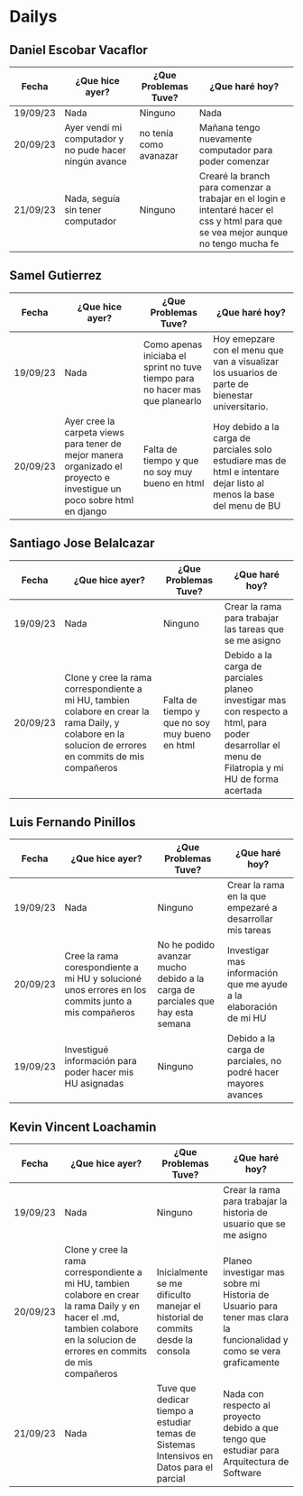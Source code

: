 # Dailys

## Daniel Escobar Vacaflor

|Fecha|¿Que hice ayer?|¿Que Problemas Tuve?|¿Que haré hoy?|
|---|---|---|---|
|19/09/23|Nada|Ninguno|Nada|
|20/09/23|Ayer vendí mi computador y no pude hacer ningún avance|no tenía como avanazar|Mañana tengo nuevamente computador para poder comenzar|
|21/09/23|Nada, seguía sin tener computador|Ninguno|Crearé la branch para comenzar a trabajar en el login e intentaré hacer el css y html para que se vea mejor aunque no tengo mucha fe|



## Samel Gutierrez

|Fecha|¿Que hice ayer?|¿Que Problemas Tuve?|¿Que haré hoy?|
|---|---|---|---|
|19/09/23|Nada|Como apenas iniciaba el sprint no tuve tiempo para no hacer mas que planearlo|Hoy emepzare con el menu que van a visualizar los usuarios de parte de bienestar universitario.|
|20/09/23 |Ayer cree la carpeta views para tener de mejor manera organizado el proyecto e investigue un poco sobre html en django | Falta de tiempo y que no soy muy bueno en html | Hoy debido a la carga de parciales solo estudiare mas de html e intentare dejar listo al menos la base del menu de BU |



## Santiago Jose Belalcazar

|Fecha|¿Que hice ayer?|¿Que Problemas Tuve?|¿Que haré hoy?|
|---|---|---|---|
|19/09/23|Nada|Ninguno|Crear la rama para trabajar las tareas que se me asigno|
|20/09/23|Clone y cree la rama correspondiente a mi HU, tambien colabore en crear la rama Daily, y colabore en la solucion de errores en commits de mis compañeros|Falta de tiempo y que no soy muy bueno en html|Debido a la carga de parciales planeo investigar mas con respecto a html, para poder desarrollar el menu de Filatropia y mi HU de forma acertada|

## Luis Fernando Pinillos

|Fecha|¿Que hice ayer?|¿Que Problemas Tuve?|¿Que haré hoy?|
|---|---|---|---|
|19/09/23|Nada|Ninguno|Crear la rama en la que empezaré a desarrollar mis tareas|
|20/09/23|Cree la rama corespondiente a mi HU y solucioné unos errores en los commits junto a mis compañeros|No he podido avanzar mucho debido a la carga de parciales que hay esta semana|Investigar mas información que me ayude a la elaboración de mi HU|
|19/09/23|Investigué información para poder hacer mis HU asignadas|Ninguno|Debido a la carga de parciales, no podré hacer mayores avances|

## Kevin Vincent Loachamin

|Fecha|¿Que hice ayer?|¿Que Problemas Tuve?|¿Que haré hoy?|
|---|---|---|---|
|19/09/23|Nada|Ninguno|Crear la rama para trabajar la historia de usuario que se me asigno|
|20/09/23|Clone y cree la rama correspondiente a mi HU, tambien colabore en crear la rama Daily y en hacer el .md, tambien colabore en la solucion de errores en commits de mis compañeros|Inicialmente se me dificulto manejar el historial de commits desde la consola|Planeo investigar mas sobre mi Historia de Usuario para tener mas clara la funcionalidad y como se vera graficamente|
|21/09/23|Nada|Tuve que dedicar tiempo a estudiar temas de Sistemas Intensivos en Datos para el parcial|Nada con respecto al proyecto debido a que tengo que estudiar para Arquitectura de Software|

